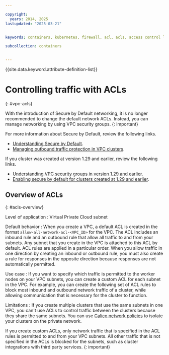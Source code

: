 ```yaml
---

copyright: 
  years: 2014, 2025
lastupdated: "2025-03-21"


keywords: containers, kubernetes, firewall, acl, acls, access control list, rules, security group

subcollection: containers


---
```


{{site.data.keyword.attribute-definition-list}}


# Controlling traffic with ACLs
{: #vpc-acls}

With the introduction of Secure by Default networking, it is no longer recommended to change the default network ACLs. Instead, you can manage networking by using VPC security groups.
{: important}


For more information about Secure by Default, review the following links.
- [Understanding Secure by Default](/docs/containers?topic=containers-vpc-security-group-reference).
- [Managing outbound traffic protection in VPC clusters](/docs/containers?topic=containers-sbd-allow-outbound).

If you cluster was created at version 1.29 and earlier, review the following links.
- [Understanding VPC security groups in version 1.29 and earlier](/docs/containers?topic=containers-vpc-security-group).
- [Enabling secure by default for clusters created at 1.29 and earlier](/docs/containers?topic=containers-vpc-sbd-enable-existing).



## Overview of ACLs
{: #acls-overview}

Level of application
:   Virtual Private Cloud subnet

Default behavior
:   When you create a VPC, a default ACL is created in the format `allow-all-network-acl-<VPC_ID>` for the VPC. The ACL includes an inbound rule and an outbound rule that allow all traffic to and from your subnets. Any subnet that you create in the VPC is attached to this ACL by default. ACL rules are applied in a particular order. When you allow traffic in one direction by creating an inbound or outbound rule, you must also create a rule for responses in the opposite direction because responses are not automatically permitted.

Use case
:   If you want to specify which traffic is permitted to the worker nodes on your VPC subnets, you can create a custom ACL for each subnet in the VPC. For example, you can create the following set of ACL rules to block most inbound and outbound network traffic of a cluster, while allowing communication that is necessary for the cluster to function.

Limitations
:   If you create multiple clusters that use the same subnets in one VPC, you can't use ACLs to control traffic between the clusters because they share the same subnets. You can use [Calico network policies](/docs/containers?topic=containers-network_policies#isolate_workers) to isolate your clusters on the private network.

If you create custom ACLs, only network traffic that is specified in the ACL rules is permitted to and from your VPC subnets. All other traffic that is not specified in the ACLs is blocked for the subnets, such as cluster integrations with third party services.
{: important}
